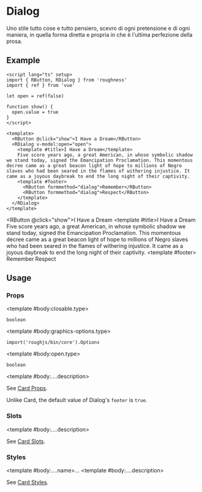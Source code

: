 <script lang="ts" setup>
import { RButton, RDetails, RDialog, RSpace, RTable, RText } from 'roughness'
import { ref } from 'vue'

let open = ref(false)

function show() {
  open.value = true
}
</script>

# Dialog

Uno stile tutto cose e tutto pensiero, scevro di ogni pretensione e di ogni maniera, in quella forma diretta e propria in che è l'ultima perfezione della prosa.

## Example

<RDetails>
  <template #summary>Show Code</template>

```vue
<script lang="ts" setup>
import { RButton, RDialog } from 'roughness'
import { ref } from 'vue'

let open = ref(false)

function show() {
  open.value = true
}
</script>

<template>
  <RButton @click="show">I Have a Dream</RButton>
  <RDialog v-model:open="open">
    <template #title>I Have a Dream</template>
    Five score years ago, a great American, in whose symbolic shadow we stand today, signed the Emancipation Proclamation. This momentous decree came as a great beacon light of hope to millions of Negro slaves who had been seared in the flames of withering injustice. It came as a joyous daybreak to end the long night of their captivity.
    <template #footer>
      <RButton formmethod="dialog">Remember</RButton>
      <RButton formmethod="dialog">Respect</RButton>
    </template>
  </RDialog>
</template>
```

</RDetails>

<RButton @click="show">I Have a Dream</RButton>
<RDialog v-model:open="open">
  <template #title>I Have a Dream</template>
  Five score years ago, a great American, in whose symbolic shadow we stand today, signed the Emancipation Proclamation. This momentous decree came as a great beacon light of hope to millions of Negro slaves who had been seared in the flames of withering injustice. It came as a joyous daybreak to end the long night of their captivity.
  <template #footer>
    <RButton formmethod="dialog">Remember</RButton>
    <RButton formmethod="dialog">Respect</RButton>
  </template>
</RDialog>

## Usage

### Props

<RSpace overflow>
<RTable
  :columns="['name', 'type', 'default', 'description']"
  :rows="['closable', 'graphics-options', 'open', '...']"
>
  <template #body:*.name="{ row }">{{ row }}</template>

  <template #body:closable.type>

  `boolean`

  </template>
  <template #body:closable.default>

  `true`

  </template>
  <template #body:closable.description>
    Whether to display the close button.
  </template>

  <template #body:graphics-options.type>

  `import('roughjs/bin/core').Options`

  </template>
  <template #body:graphics-options.description>

  [Options for Rough.js](https://github.com/rough-stuff/rough/wiki#options).

  See [Graphics Configuration](/components/graphics#component-prop).

  </template>

  <template #body:open.type>

  `boolean`

  </template>
  <template #body:open.default>

  `false`

  </template>
  <template #body:open.description>
    Whether to display the dialog modal.
  </template>

  <template #body:....description>

  See [Card Props](/components/card#props).

  Unlike Card, the default value of Dialog's `footer` is `true`.

  </template>
</RTable>
</RSpace>

### Slots

<RSpace overflow>
<RTable
  :columns="['name', 'parameters', 'description']"
  :rows="['...']"
>
  <template #body:*.name="{ row }">{{ row }}</template>

  <template #body:....description>

  See [Card Slots](/components/card#slots).

  </template>
</RTable>
</RSpace>

### Styles

<RSpace overflow>
<RTable
  :columns="['name', 'values', 'default', 'description']"
  :rows="['...']"
>
  <template #body:*.name="{ row }">--r-dialog-{{ row }}</template>

  <template #body:....name>...</template>
  <template #body:....description>

  See [Card Styles](/components/card#styles).

  </template>
</RTable>
</RSpace>
